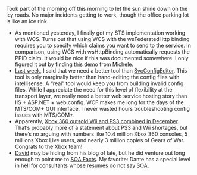Took part of the morning off this morning to let the sun shine down on
the icy roads. No major incidents getting to work, though the office
parking lot is like an ice rink.

-   As mentioned yesterday, I finally got my STS implementation working
    with WCS. Turns out that using WCS with the wsFederatedHttp binding
    requires you to specify which claims you want to send to the
    service. In comparison, using WCS with wsHttpBinding automatically
    requests the PPID claim. It would be nice if this was documented
    somewhere. I only figured it out by finding [this
    demo](http://www.dasblonde.net/PermaLink,guid,0de3e38e-a516-4a33-a85d-3027a505f7b8.aspx)
    from [Michele](http://www.dasblonde.net/).
-   [Last week](http://devhawk.net/2007/01/05/Morning+Coffee+4.aspx), I
    said that we need a better tool than
    [SvcConfigEditor](http://msdn2.microsoft.com/en-us/library/ms732009.aspx).
    This tool is only marginally better than hand-editing the config
    files with intellisense. A “real” tool would keep you from building
    invalid config files. While I appreciate the need for this level of
    flexibility at the transport layer, we really need a better web
    service hosting story than IIS + ASP.NET + web.config. WCF makes me
    long for the days of the MTS/COM+ GUI interface. I never wasted
    hours troubleshooting config issues with MTS/COM+.
-   Apparently, [Xbox 360 outsold Wii and PS3 combined in
    December](http://gamerscoreblog.com/team/archive/2007/01/11/540001.aspx).
    That’s probably more of a statement about PS3 and Wii shortages, but
    there’s no arguing with numbers like 10.4 million Xbox 360 consoles,
    5 millions Xbox Live users, and nearly 3 million copies of Gears of
    War. Congrats to the Xbox team!
-   [David](http://www.from9till2.com/) may be hiding from his blog of
    late, but he did venture out long enough to point me to [SOA
    Facts](http://soafacts.com/). My favorite: Dante has a special level
    in hell for consultants whose resumes do not say SOA.


